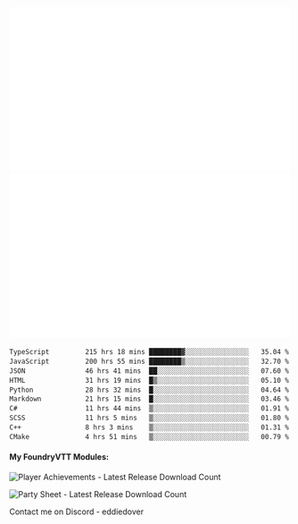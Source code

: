 
![](https://raw.githubusercontent.com/eddiedover/ghstats/master/generated/overview.svg)
![](https://raw.githubusercontent.com/eddiedover/ghstats/master/generated/languages.svg)

<!--START_SECTION:waka-->

```txt
TypeScript         215 hrs 18 mins ████████▓░░░░░░░░░░░░░░░░   35.04 %
JavaScript         200 hrs 55 mins ████████▒░░░░░░░░░░░░░░░░   32.70 %
JSON               46 hrs 41 mins  ██░░░░░░░░░░░░░░░░░░░░░░░   07.60 %
HTML               31 hrs 19 mins  █▒░░░░░░░░░░░░░░░░░░░░░░░   05.10 %
Python             28 hrs 32 mins  █░░░░░░░░░░░░░░░░░░░░░░░░   04.64 %
Markdown           21 hrs 15 mins  █░░░░░░░░░░░░░░░░░░░░░░░░   03.46 %
C#                 11 hrs 44 mins  ▒░░░░░░░░░░░░░░░░░░░░░░░░   01.91 %
SCSS               11 hrs 5 mins   ▒░░░░░░░░░░░░░░░░░░░░░░░░   01.80 %
C++                8 hrs 3 mins    ▒░░░░░░░░░░░░░░░░░░░░░░░░   01.31 %
CMake              4 hrs 51 mins   ▒░░░░░░░░░░░░░░░░░░░░░░░░   00.79 %
```

<!--END_SECTION:waka-->

#### My FoundryVTT Modules:

  ![Player Achievements - Latest Release Download Count](https://img.shields.io/badge/dynamic/json?label=Player%20Achievements%20-%20Downloads@latest&query=assets%5B1%5D.download_count&url=https%3A%2F%2Fapi.github.com%2Frepos%2FEddieDover%2Ffvtt-player-achievements%2Freleases%2Flatest)

  ![Party Sheet - Latest Release Download Count](https://img.shields.io/badge/dynamic/json?label=Party%20Sheet%20-%20Downloads@latest&query=assets%5B1%5D.download_count&url=https%3A%2F%2Fapi.github.com%2Frepos%2FEddieDover%2Ffvtt-party-sheet%2Freleases%2Flatest)

<a rel="me" href="https://techhub.social/@EddieDover"></a>

Contact me on Discord - eddiedover
